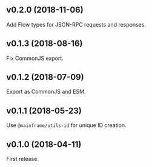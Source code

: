 ## v0.2.0 (2018-11-06)

Add Flow types for JSON-RPC requests and responses.

## v0.1.3 (2018-08-16)

Fix CommonJS export.

## v0.1.2 (2018-07-09)

Export as CommonJS and ESM.

## v0.1.1 (2018-05-23)

Use `@mainframe/utils-id` for unique ID creation.

## v0.1.0 (2018-04-11)

First release.
